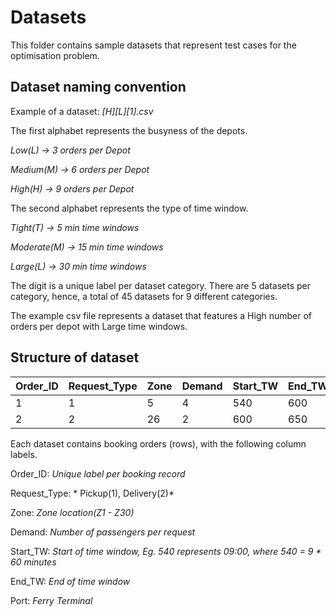 # Datasets

This folder contains sample datasets that represent test cases for the optimisation problem.

## Dataset naming convention

Example of a dataset: *[H][L][1].csv*

The first alphabet represents the busyness of the depots.

*Low(L) -> 3 orders per Depot*

*Medium(M) -> 6 orders per Depot*

*High(H) -> 9 orders per Depot*

The second alphabet represents the type of time window.

*Tight(T) -> 5 min time windows*

*Moderate(M) -> 15 min time windows*

*Large(L) -> 30 min time windows*

The digit is a unique label per dataset category.
There are 5 datasets per category, hence, a total of 45 datasets for 9 different categories.

The example csv file represents a dataset that features a High number of orders per depot with Large time windows.

## Structure of dataset

| Order_ID  | Request_Type | Zone | Demand | Start_TW | End_TW | Port |
| --------- | ------------ |----- | ------ |--------- | ------ | ---- |
| 1  | 1 | 5 | 4 | 540  | 600  | West|
| 2  | 2  | 26 | 2 | 600  | 650  | MSP |

Each dataset contains booking orders (rows), with the following column labels.

Order_ID: *Unique label per booking record*

Request_Type: * Pickup(1), Delivery(2)*

Zone: *Zone location(Z1 - Z30)*

Demand: *Number of passengers per request*

Start_TW: *Start of time window, Eg. 540 represents 09:00, where 540 = 9 * 60 minutes*

End_TW: *End of time window*

Port: *Ferry Terminal*


